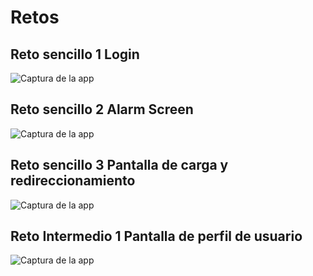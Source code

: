 # Retos

## Reto sencillo 1 Login
![Captura de la app](./.readme-public/captura.png)

## Reto sencillo 2 Alarm Screen
![Captura de la app](./.readme-public/captura2.png)

## Reto sencillo 3 Pantalla de carga y redireccionamiento
![Captura de la app](./.readme-public/captura3.gif)

## Reto Intermedio 1 Pantalla de perfil de usuario
![Captura de la app](./.readme-public/captura4.png)
